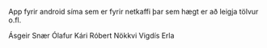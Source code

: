 App fyrir android síma sem er fyrir netkaffi þar sem hægt er að leigja tölvur o.fl.

Ásgeir Snær
Ólafur Kári
Róbert Nökkvi
Vigdís Erla
